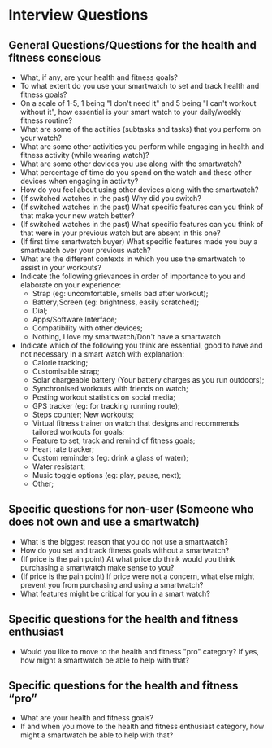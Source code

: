 # Interview Questions
## General Questions/Questions for the health and fitness conscious
- What, if any, are your health and fitness goals?
- To what extent do you use your smartwatch to set and track health and fitness goals?
- On a scale of 1-5, 1 being "I don't need it" and 5 being "I can't workout without it", how essential is your smart watch to your daily/weekly fitness routine?
- What are some of the actiities (subtasks and tasks) that you perform on your watch?
- What are some other activities you perform while engaging in health and fitness activity (while wearing watch)?
- What are some other devices you use along with the smartwatch?
- What percentage of time do you spend on the watch and these other devices when engaging in activity?
- How do you feel about using other devices along with the smartwatch?
- (If switched watches in the past) Why did you switch?
- (If switched watches in the past) What specific features can you think of that make your new watch better?
- (If switched watches in the past) What specific features can you think of that were in your previous watch but are absent in this one?
- (If first time smartwatch buyer) What specific features made you buy a smartwatch over your previous watch?
- What are the different contexts in which you use the smartwatch to assist in your workouts?
- Indicate the following grievances in order of importance to you and elaborate on your experience:
    - Strap (eg: uncomfortable, smells bad after workout);
    - Battery;Screen (eg: brightness, easily scratched);
    - Dial;
    - Apps/Software Interface;
    - Compatibility with other devices;
    - Nothing, I love my smartwatch/Don't have a smartwatch
- Indicate which of the following you think are essential, good to have and not necessary in a smart watch with explanation:
    - Calorie tracking; 
    - Customisable strap; 
    - Solar chargeable battery (Your battery charges as you run outdoors); 
    - Synchronised workouts with friends on watch; 
    - Posting workout statistics on social media; 
    - GPS tracker (eg: for tracking running route); 
    - Steps counter; New workouts; 
    - Virtual fitness trainer on watch that designs and recommends tailored workouts for goals; 
    - Feature to set, track and remind of fitness goals; 
    - Heart rate tracker; 
    - Custom reminders (eg: drink a glass of water); 
    - Water resistant; 
    - Music toggle options (eg: play, pause, next);
    - Other;
## Specific questions for non-user (Someone who does not own and use a smartwatch)
- What is the biggest reason that you do not use a smartwatch?
- How do you set and track fitness goals without a smartwatch?
- (If price is the pain point) At what price do think would you think purchasing a smartwatch make sense to you?
- (If price is the pain point) If price were not a concern, what else might prevent you from purchasing and using a smartwatch?
- What features might be critical for you in a smart watch?
## Specific questions for the health and fitness enthusiast
- Would you like to move to the health and fitness "pro" category? If yes, how might a smartwatch be able to help with that?
## Specific questions for the health and fitness “pro” 
- What are your health and fitness goals?
- If and when you move to the health and fitness enthusiast category, how might a smartwatch be able to help with that?